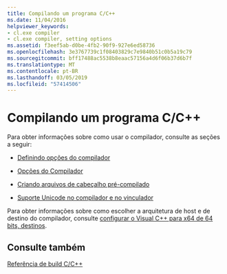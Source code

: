 ```yaml
---
title: Compilando um programa C/C++
ms.date: 11/04/2016
helpviewer_keywords:
- cl.exe compiler
- cl.exe compiler, setting options
ms.assetid: f3eef5ab-d0be-4fb2-90f9-927e6ed58736
ms.openlocfilehash: 3e3767739c1f08403829c7e9840b51c0b5a19c79
ms.sourcegitcommit: bff17488ac5538b8eaac57156a4d6f06b37d6b7f
ms.translationtype: MT
ms.contentlocale: pt-BR
ms.lasthandoff: 03/05/2019
ms.locfileid: "57414506"
---
```

# <a name="compiling-a-cc-program"></a>Compilando um programa C/C++

Para obter informações sobre como usar o compilador, consulte as seções a seguir:

- [Definindo opções do compilador](../../build/reference/setting-compiler-options.md)

- [Opções do Compilador](../../build/reference/compiler-options.md)

- [Criando arquivos de cabeçalho pré-compilado](../../build/reference/creating-precompiled-header-files.md)

- [Suporte Unicode no compilador e no vinculador](../../build/reference/unicode-support-in-the-compiler-and-linker.md)

Para obter informações sobre como escolher a arquitetura de host e de destino do compilador, consulte [configurar o Visual C++ para x64 de 64 bits, destinos](../../build/configuring-programs-for-64-bit-visual-cpp.md).

## <a name="see-also"></a>Consulte também

[Referência de build C/C++](../../build/reference/c-cpp-building-reference.md)
